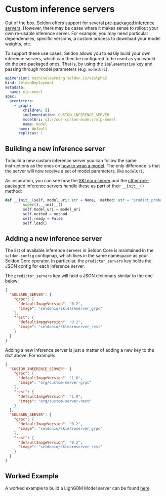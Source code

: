 # Custom inference servers

Out of the box, Seldon offers support for several [pre-packaged inference
servers](./overview.md).
However, there may be cases where it makes sense to rollout your own re-usable
inference server.
For example, you may need particular dependencies, specific versions, a custom
process to download your model weights, etc.

To support these use cases, Seldon allows you to easily build your own
inference servers, which can then be configured to be used as you would do the
pre-packaged ones.
That is, by using the `implementation` key and passing through model parameters
(e.g. `modelUri`).

```yaml
apiVersion: machinelearning.seldon.io/v1alpha2
kind: SeldonDeployment
metadata:
  name: nlp-model
spec:
  predictors:
    - graph:
        children: []
        implementation: CUSTOM_INFERENCE_SERVER
        modelUri: s3://our-custom-models/nlp-model
        name: model
      name: default
      replicas: 1
```

## Building a new inference server

To build a new custom inference server you can follow the same instructions as
the ones on [how to wrap a model](../wrappers/language_wrappers.md).
The only difference is that the server will now receive a set of model
parameters, like `modelUri`.

As inspiration, you can see how the [SKLearn
server](https://github.com/SeldonIO/seldon-core/blob/d84b97431c49602d25f6f5397ba540769ec695d9/servers/sklearnserver/sklearnserver/SKLearnServer.py#L16-L23)
and the [other pre-packaged inference servers](./overview.md) handle these as
part of their `__init__()` method:

```python
def __init__(self, model_uri: str = None,  method: str = "predict_proba"):
        super().__init__()
        self.model_uri = model_uri
        self.method = method
        self.ready = False
        self.load()
```

## Adding a new inference server

The list of available inference servers in Seldon Core is maintained in the
`seldon-config` configmap, which lives in the same namespace as your Seldon
Core operator.
In particular, the `predictor_servers` key holds the JSON config for each
inference server.

The `predictor_servers` key will hold a JSON dictionary similar to the one
below:

```json
{
  "SKLEARN_SERVER": {
    "grpc": {
      "defaultImageVersion": "0.2",
      "image": "seldonio/sklearnserver_grpc"
    },
    "rest": {
      "defaultImageVersion": "0.2",
      "image": "seldonio/sklearnserver_rest"
    }
  }
}
```

Adding a new inference server is just a matter of adding a new key to the dict
above.
For example:

```json
{
  "CUSTOM_INFERENCE_SERVER": {
    "grpc": {
      "defaultImageVersion": "1.0",
      "image": "org/custom-server-grpc"
    },
    "rest": {
      "defaultImageVersion": "1.0",
      "image": "org/custom-server-rest"
    }
  },
  "SKLEARN_SERVER": {
    "grpc": {
      "defaultImageVersion": "0.2",
      "image": "seldonio/sklearnserver_grpc"
    },
    "rest": {
      "defaultImageVersion": "0.2",
      "image": "seldonio/sklearnserver_rest"
    }
  }
}
```

## Worked Example

A worked example to build a LighGBM Model server can be found [here](../examples/custom_server.html)